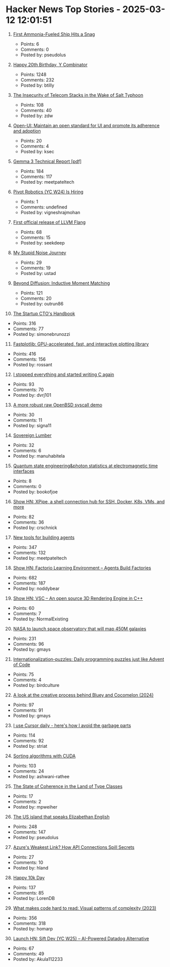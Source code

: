 # Hacker News Top Stories - 2025-03-12 12:01:51

1. [First Ammonia-Fueled Ship Hits a Snag](https://spectrum.ieee.org/ammonia-fuel-2671266100)
   - Points: 6
   - Comments: 0
   - Posted by: pseudolus

2. [Happy 20th Birthday, Y Combinator](https://twitter.com/garrytan/status/1899092996702048709)
   - Points: 1248
   - Comments: 232
   - Posted by: btilly

3. [The Insecurity of Telecom Stacks in the Wake of Salt Typhoon](https://soatok.blog/2025/03/12/on-the-insecurity-of-telecom-stacks-in-the-wake-of-salt-typhoon/)
   - Points: 108
   - Comments: 40
   - Posted by: zdw

4. [Open-UI: Maintain an open standard for UI and promote its adherence and adoption](https://github.com/openui/open-ui)
   - Points: 20
   - Comments: 4
   - Posted by: ksec

5. [Gemma 3 Technical Report [pdf]](https://storage.googleapis.com/deepmind-media/gemma/Gemma3Report.pdf)
   - Points: 184
   - Comments: 117
   - Posted by: meetpateltech

6. [Pivot Robotics (YC W24) Is Hiring](https://www.ycombinator.com/companies/pivot-robotics/jobs/0sRNlmU-robotics-software-engineer)
   - Points: 1
   - Comments: undefined
   - Posted by: vigneshrajmohan

7. [First official release of LLVM Flang](https://blog.llvm.org/posts/2025-03-11-flang-new/)
   - Points: 68
   - Comments: 15
   - Posted by: seekdeep

8. [My Stupid Noise Journey](https://dynomight.net/noise/)
   - Points: 29
   - Comments: 19
   - Posted by: ustad

9. [Beyond Diffusion: Inductive Moment Matching](https://lumalabs.ai/news/inductive-moment-matching)
   - Points: 121
   - Comments: 20
   - Posted by: outrun86

10. [The Startup CTO's Handbook](https://github.com/ZachGoldberg/Startup-CTO-Handbook/blob/main/StartupCTOHandbook.md)
   - Points: 316
   - Comments: 77
   - Posted by: simonebrunozzi

11. [Fastplotlib: GPU-accelerated, fast, and interactive plotting library](https://medium.com/@caitlin9165/fastplotlib-driving-scientific-discovery-through-data-visualization-418f8bff094c)
   - Points: 416
   - Comments: 156
   - Posted by: rossant

12. [I stopped everything and started writing C again](https://www.kmx.io/blog/why-stopped-everything-and-started-writing-C-again)
   - Points: 93
   - Comments: 70
   - Posted by: dvrj101

13. [A more robust raw OpenBSD syscall demo](https://nullprogram.com/blog/2025/03/06/)
   - Points: 30
   - Comments: 11
   - Posted by: signa11

14. [Sovereign Lumber](https://mill.plainopen.com/sovereign-lumber)
   - Points: 32
   - Comments: 6
   - Posted by: manuhabitela

15. [Quantum state engineering&photon statistics at electromagnetic time interfaces](https://journals.aps.org/prresearch/abstract/10.1103/PhysRevResearch.7.013120)
   - Points: 8
   - Comments: 0
   - Posted by: bookofjoe

16. [Show HN: XPipe, a shell connection hub for SSH, Docker, K8s, VMs, and more](https://xpipe.io/)
   - Points: 82
   - Comments: 36
   - Posted by: crschnick

17. [New tools for building agents](https://openai.com/index/new-tools-for-building-agents/)
   - Points: 347
   - Comments: 132
   - Posted by: meetpateltech

18. [Show HN: Factorio Learning Environment – Agents Build Factories](https://jackhopkins.github.io/factorio-learning-environment/)
   - Points: 682
   - Comments: 187
   - Posted by: noddybear

19. [Show HN: VSC – An open source 3D Rendering Engine in C++](https://github.com/WW92030-STORAGE/VSC)
   - Points: 60
   - Comments: 7
   - Posted by: NormalExisting

20. [NASA to launch space observatory that will map 450M galaxies](https://www.nbcnews.com/science/space/nasa-spherex-space-observatory-launch-map-galaxies-universe-rcna190877)
   - Points: 231
   - Comments: 96
   - Posted by: gmays

21. [Internationalization-puzzles: Daily programming puzzles just like Advent of Code](https://i18n-puzzles.com/)
   - Points: 75
   - Comments: 4
   - Posted by: birdculture

22. [A look at the creative process behind Bluey and Cocomelon (2024)](https://www.readtrung.com/p/why-i-love-bluey-and-hate-cocomelon)
   - Points: 97
   - Comments: 91
   - Posted by: gmays

23. [I use Cursor daily - here's how I avoid the garbage parts](https://www.nickcraux.com/blog/cursor-tips)
   - Points: 114
   - Comments: 92
   - Posted by: striat

24. [Sorting algorithms with CUDA](https://ashwanirathee.com/blog/2025/sort2/)
   - Points: 103
   - Comments: 24
   - Posted by: ashwani-rathee

25. [The State of Coherence in the Land of Type Classes](https://programming-journal.org/2025/10/15/)
   - Points: 17
   - Comments: 2
   - Posted by: mpweiher

26. [The US island that speaks Elizabethan English](https://www.bbc.com/travel/article/20190623-the-us-island-that-speaks-elizabethan-english)
   - Points: 248
   - Comments: 147
   - Posted by: pseudolus

27. [Azure's Weakest Link? How API Connections Spill Secrets](https://binarysecurity.no/posts/2025/03/api-connections)
   - Points: 27
   - Comments: 10
   - Posted by: hland

28. [Happy 10k Day](https://blog.comma.ai/happy10kday/)
   - Points: 137
   - Comments: 85
   - Posted by: LorenDB

29. [What makes code hard to read: Visual patterns of complexity (2023)](https://seeinglogic.com/posts/visual-readability-patterns/)
   - Points: 356
   - Comments: 318
   - Posted by: homarp

30. [Launch HN: Sift Dev (YC W25) – AI-Powered Datadog Alternative](undefined)
   - Points: 67
   - Comments: 49
   - Posted by: Akula112233

